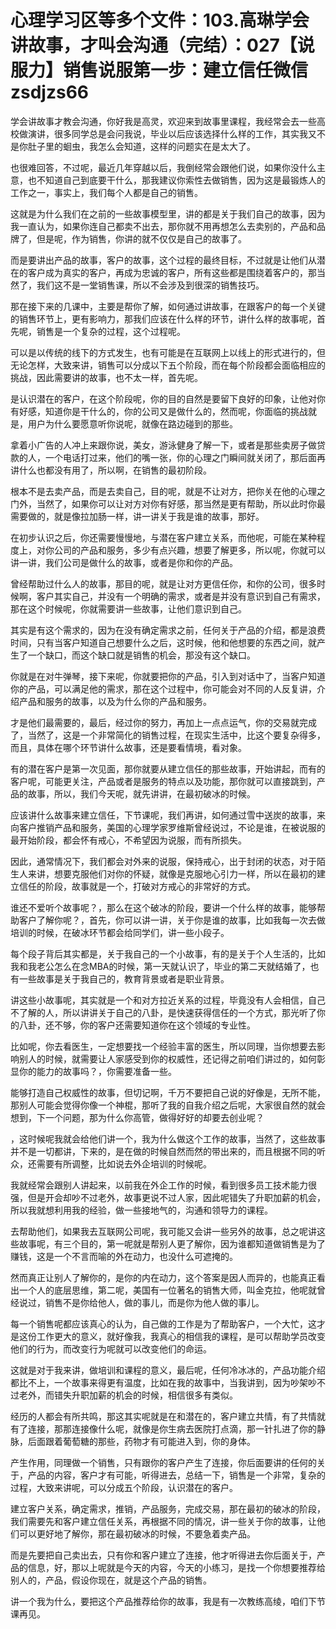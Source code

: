 # 心理学习区等多个文件：103.高琳学会讲故事，才叫会沟通（完结）：027【说服力】销售说服第一步：建立信任微信zsdjzs66

学会讲故事才教会沟通，你好我是高灵，欢迎来到故事里课程，我经常会去一些高校做演讲，很多同学总是会问我说，毕业以后应该选择什么样的工作，其实我又不是你肚子里的蛔虫，我怎么会知道，这样的问题实在是太大了。

也很难回答，不过呢，最近几年穿越以后，我倒经常会跟他们说，如果你没什么主意，也不知道自己到底要干什么，那我建议你索性去做销售，因为这是最锻炼人的工作之一，事实上，我们每个人都是自己的销售。

这就是为什么我们在之前的一些故事模型里，讲的都是关于我们自己的故事，因为我一直认为，如果你连自己都卖不出去，那你就不用再想怎么去卖别的，产品和品牌了，但是呢，作为销售，你讲的就不仅仅是自己的故事了。

而是要讲出产品的故事，客户的故事，这个过程的最终目标，不过就是让他们从潜在的客户成为真实的客户，再成为忠诚的客户，所有这些都是围绕着客户的，那当然了，我们这不是一堂销售课，所以不会涉及到很深的销售技巧。

那在接下来的几课中，主要是帮你了解，如何通过讲故事，在跟客户的每一个关键的销售环节上，更有影响力，那我们应该在什么样的环节，讲什么样的故事呢，首先呢，销售是一个复杂的过程，这个过程呢。

可以是以传统的线下的方式发生，也有可能是在互联网上以线上的形式进行的，但无论怎样，大致来讲，销售可以分成以下五个阶段，而在每个阶段都会面临相应的挑战，因此需要讲的故事，也不太一样，首先呢。

是认识潜在的客户，在这个阶段呢，你的目的自然是要留下良好的印象，让他对你有好感，知道你是干什么的，你的公司又是做什么的，然而呢，你面临的挑战就是，用户为什么要愿意听你说呢，就像在路边碰到的那些。

拿着小广告的人冲上来跟你说，美女，游泳健身了解一下，或者是那些卖房子做贷款的人，一个电话打过来，他们的嘴一张，你的心理之门瞬间就关闭了，那后面再讲什么也都没有用了，所以啊，在销售的最初阶段。

根本不是去卖产品，而是去卖自己，目的呢，就是不让对方，把你关在他的心理之门外，当然了，如果你可以让对方对你有好感，那当然是更有帮助，所以此时你最需要做的，就是像拉加肠一样，讲一讲关于我是谁的故事，那好。

在初步认识之后，你还需要慢慢地，与潜在客户建立关系，而他呢，可能在某种程度上，对你公司的产品和服务，多少有点兴趣，想要了解更多，所以呢，你就可以讲一讲，我们公司是做什么的故事，或者是你和你的产品。

曾经帮助过什么人的故事，那目的呢，就是让对方更信任你，和你的公司，很多时候啊，客户其实自己，并没有一个明确的需求，或者是并没有意识到自己有需求，那在这个时候呢，你就需要讲一些故事，让他们意识到自己。

其实是有这个需求的，因为在没有确定需求之前，任何关于产品的介绍，都是浪费时间，只有当客户知道自己想要什么之后，这时候，他和他想要的东西之间，就产生了一个缺口，而这个缺口就是销售的机会，那没有这个缺口。

你就是在对牛弹琴，接下来呢，你就要把你的产品，引入到对话中了，当客户知道你的产品，可以满足他的需求，那在这个过程中，你可能会对不同的人反复讲，介绍产品和服务的故事，以及为什么你的产品和服务。

才是他们最需要的，最后，经过你的努力，再加上一点点运气，你的交易就完成了，当然了，这是一个非常简化的销售过程，在现实生活中，比这个要复杂得多，而且，具体在哪个环节讲什么故事，还是要看情境，看对象。

有的潜在客户是第一次见面，那你就要从建立信任的那些故事，开始讲起，而有的客户呢，可能更关注，产品或者是服务的特点以及功能，那你就可以直接跳到，产品的故事，所以，我们今天呢，就先讲讲，在最初破冰的时候。

应该讲什么故事来建立信任，下节课呢，我们再讲，如何通过雪中送炭的故事，来向客户推销产品和服务，美国的心理学家罗维斯曾经说过，不论是谁，在被说服的最开始阶段，都会怀有戒心，不希望因为说服，而有所损失。

因此，通常情况下，我们都会对外来的说服，保持戒心，出于封闭的状态，对于陌生人来讲，想要克服他们对你的怀疑，就像是克服地心引力一样，所以在最初的建立信任的阶段，故事就是一个，打破对方戒心的非常好的方式。

谁还不爱听个故事呢？，那么在这个破冰的阶段，要讲一个什么样的故事，能够帮助客户了解你呢？，首先，你可以讲一讲，关于你是谁的故事，比如我每一次去做培训的时候，在破冰环节都会给同学们，讲一些小段子。

每个段子背后其实都是，关于我自己的一个小故事，有的是关于个人生活的，比如我和我老公怎么在念MBA的时候，第一天就认识了，毕业的第二天就结婚了，也有一些故事是关于我自己的，教育背景或者是职业背景。

讲这些小故事呢，其实就是一个和对方拉近关系的过程，毕竟没有人会相信，自己不了解的人，所以讲讲关于自己的八卦，是快速获得信任的一个方式，那光听了你的八卦，还不够，你的客户还需要知道你在这个领域的专业性。

比如呢，你去看医生，一定想要找一个经验丰富的医生，所以同理，当你想要去影响别人的时候，就需要让人家感受到你的权威性，还记得之前咱们讲过的，如何彰显你的能力的故事吗？，你需要准备一些。

能够打造自己权威性的故事，但切记啊，千万不要把自己说的好像是，无所不能，那别人可能会觉得你像一个神棍，那听了我的自我介绍之后呢，大家很自然的就会想到，下一个问题，那为什么你高管，做得好好的却要去创业呢？

，这时候呢我就会给他们讲一个，我为什么做这个工作的故事，当然了，这些故事并不是一切都讲，下来的，是在做的时候自然而然的带出来的，而且根据不同的听众，还需要有所调整，比如说去外企培训的时候呢。

我就经常会跟别人讲起来，以前我在外企工作的时候，看到很多员工技术能力很强，但是开会却吵不过老外，故事更说不过人家，因此呢错失了升职加薪的机会，所以我就想利用我的经验，做一些接地气的，沟通和领导力的课程。

去帮助他们，如果我去互联网公司呢，我可能又会讲一些另外的故事，总之呢讲这些故事呢，有三个目的，第一呢就是帮别人更了解你，因为谁都知道做销售是为了赚钱，这是一个不言而喻的外在动力，也没什么可遮掩的。

然而真正让别人了解你的，是你的内在动力，这个答案是因人而异的，也能真正看出一个人的底层思维，第二呢，美国有一位著名的销售大师，叫金克拉，他呢就曾经说过，销售不是你给他人，做的事儿，而是你为他人做的事儿。

每一个销售呢都应该真心的认为，自己做的工作是为了帮助客户，一个大忙，这才是这份工作更大的意义，就好像我，我真心的相信我的课程，是可以帮助学员改变他们的行为，而改变行为呢就可以改变他们的命运。

这就是对于我来讲，做培训和课程的意义，最后呢，任何冷冰冰的，产品功能介绍都比不上，一个故事来得更有温度，比如在我的故事中，当我讲到，因为吵架吵不过老外，而错失升职加薪的机会的时候，相信很多有类似。

经历的人都会有所共鸣，那这其实呢就是在和潜在的，客户建立共情，有了共情就有了连接，那那连接像什么呢，就像是你生病去医院打点滴，那一针扎进了你的静脉，后面跟着葡萄糖的那些，药物才有可能进入到，你的身体。

产生作用，同理做一个销售，只有跟你的客户产生了连接，你后面要讲的任何的关于，产品的内容，客户才有可能，听得进去，总结一下，销售是一个非常，复杂的过程，大致来讲呢，可以分成五个阶段，认识潜在的客户。

建立客户关系，确定需求，推销，产品服务，完成交易，那在最初的破冰的阶段，我们需要先和客户建立信任关系，再根据不同的情况，讲一些关于你的故事，让他们可以更好地了解你，那在最初破冰的时候，不要急着卖产品。

而是先要把自己卖出去，只有你和客户建立了连接，他才听得进去你后面关于，产品的信息，好，那以上呢就是今天的内容，今天的小练习，是找一个你想要推荐给别人的，产品，假设你现在，就是这个产品的销售。

讲一个我为什么，要把这个产品推荐给你的故事，我是有一次教练高绫，咱们下节课再见。